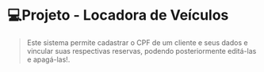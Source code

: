 # 💻Projeto - Locadora de Veículos
>Este sistema permite cadastrar o CPF de um cliente e seus dados e vincular suas respectivas reservas, podendo posteriormente editá-las e apagá-las!.
